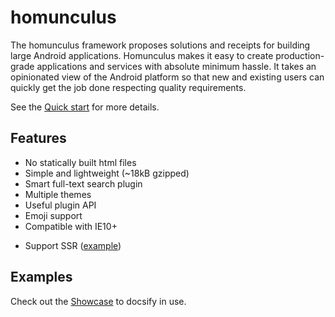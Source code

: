 # homunculus

The homunculus framework proposes solutions and receipts for building large Android applications.
Homunculus makes it easy to create production-grade applications and services with absolute minimum hassle. It takes an opinionated view of the Android platform so that new and existing users can quickly get the job done respecting quality requirements.

See the [Quick start](quickstart.md) for more details.


## Features

* No statically built html files
* Simple and lightweight (~18kB gzipped)
* Smart full-text search plugin
* Multiple themes
* Useful plugin API
* Emoji support
* Compatible with IE10+
- Support SSR ([example](https://github.com/QingWei-Li/docsify-ssr-demo))

## Examples

Check out the [Showcase](https://github.com/QingWei-Li/docsify/#showcase) to docsify in use.

